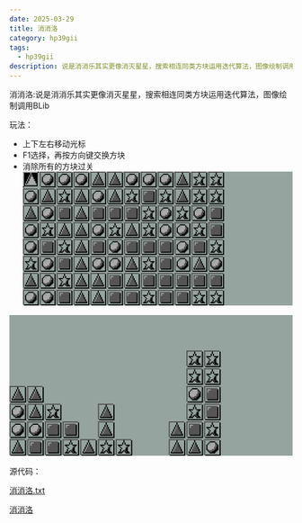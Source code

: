 ```yaml
---
date: 2025-03-29
title: 消消洛
category: hp39gii
tags:
  - hp39gii
description: 说是消消乐其实更像消灭星星，搜索相连同类方块运用迭代算法，图像绘制调用BLib
---
```

消消洛:说是消消乐其实更像消灭星星，搜索相连同类方块运用迭代算法，图像绘制调用BLib

玩法：
- 上下左右移动光标
- F1选择，再按方向键交换方块
- 消除所有的方块过关
![left|240](/posts/files/Pasted%20image%2020250329170147.png)

![left|240](/posts/files/Pasted%20image%2020250329170318.png)

源代码：

<a href="/code/消消洛.txt" download>消消洛.txt</a>

[消消洛](/code/消消洛.txt)